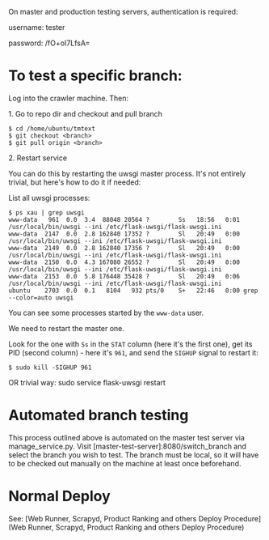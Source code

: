On master and production testing servers, authentication is required:

username: tester

password: /fO+oI7LfsA=


# To test a specific branch:

Log into the crawler machine. Then:

1\. Go to repo dir and checkout and pull branch

    $ cd /home/ubuntu/tmtext
    $ git checkout <branch>
    $ git pull origin <branch>


2\. Restart service

You can do this by restarting the uwsgi master process. It's not entirely trivial, but here's how to do it if needed:

List all uwsgi processes:

    $ ps xau | grep uwsgi
    www-data   961  0.0  3.4  88048 20564 ?        Ss   18:56   0:01 /usr/local/bin/uwsgi --ini /etc/flask-uwsgi/flask-uwsgi.ini 
    www-data  2147  0.0  2.8 162840 17352 ?        Sl   20:49   0:00 /usr/local/bin/uwsgi --ini /etc/flask-uwsgi/flask-uwsgi.ini
    www-data  2149  0.0  2.8 162840 17356 ?        Sl   20:49   0:00 /usr/local/bin/uwsgi --ini /etc/flask-uwsgi/flask-uwsgi.ini
    www-data  2150  0.0  4.3 167080 26552 ?        Sl   20:49   0:00 /usr/local/bin/uwsgi --ini /etc/flask-uwsgi/flask-uwsgi.ini
    www-data  2153  0.0  5.8 176448 35428 ?        Sl   20:49   0:06 /usr/local/bin/uwsgi --ini /etc/flask-uwsgi/flask-uwsgi.ini
    ubuntu    2703  0.0  0.1   8104   932 pts/0    S+   22:46   0:00 grep --color=auto uwsgi

You can see some processes started by the `www-data` user.

We need to restart the master one.

Look for the one with `Ss` in the `STAT` column (here it's the first one), get its PID (second column) - here it's `961`, and send the `SIGHUP` signal to restart it:

    $ sudo kill -SIGHUP 961

OR trivial way: sudo service flask-uwsgi restart

# Automated branch testing

This process outlined above is automated on the master test server via manage_service.py. Visit [master-test-server]:8080/switch_branch and select the branch you wish to test. The branch must be local, so it will have to be checked out manually on the machine at least once beforehand.

# Normal Deploy

See: [Web Runner, Scrapyd, Product Ranking and others Deploy Procedure](Web Runner, Scrapyd, Product Ranking and others Deploy Procedure)